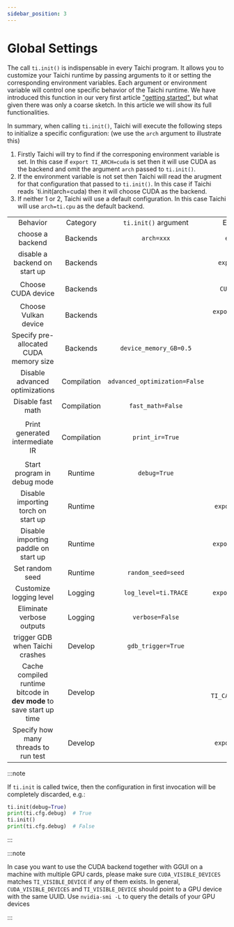 ```yaml
---
sidebar_position: 3
---
```


# Global Settings


The call `ti.init()` is indispensable in every Taichi program. It allows you to customize your Taichi runtime by passing arguments to it or setting the corresponding environment variables. Each argument or environment variable will control one specific behavior of the Taichi runtime. We have introduced this function in our very first article ["getting started"](../get-started/index.md), but what given there was only a coarse sketch. In this article we will show its full functionalities.

In summary, when calling `ti.init()`, Taichi will execute the following steps to initialize a specific configuration: (we use the `arch` argument to illustrate this)

1. Firstly Taichi will try to find if the corresponing environment variable is set. In this case if `export TI_ARCH=cuda` is set then it will use CUDA as the backend and omit the argument `arch` passed to `ti.init()`.
2. If the environment variable is not set then Taichi will read the arugment for that configuration that passed to `ti.init()`. In this case if Taichi reads `ti.init(arch=cuda) then it will choose CUDA as the backend.
3. If neither 1 or 2, Taichi will use a default configuration. In this case Taichi will use `arch=ti.cpu` as the default backend.


|     |     |     |     |     |
|:---:|:---:|:---:|:---:|:---:|
| Behavior    | Category    | `ti.init()` argument  | Environment variable    | Note |
|choose a backend |  Backends   |  `arch=xxx`   | `export TI_ARCH=xxx`    |  e.g. `export TI_ARCH=cuda`   |
| disable a backend on start up   |  Backends  |     |  `export TI_ENABLE_xxx=0`   |  e.g.  `export TI_ENABLE_opengl=0`  |
|  Choose CUDA device |   Backends   |     | `export CUDA_VISIBLE_DEVICES=[gpuid]`   |   |
| Choose Vulkan device   |   Backends   |     |   `export TI_VISIBLE_DEVICE=[gpuid]`  |     |
| Specify pre-allocated CUDA memory size | Backends     |  `device_memory_GB=0.5`   |     |     |
| Disable advanced optimizations    |  Compilation   |  `advanced_optimization=False`   |     | This is for saing compile time and possible errors    |
| Disable fast math    |  Compilation   | `fast_math=False`   |     |  For preventing possible undefined math behavior   |
| Print generated intermediate IR    |  Compilation   | `print_ir=True`    |     | Compiled kernels are [cached by default](https://docs.taichi-lang.org/docs/performance#offline-cache). To force compilation and IR emission, use `ti.init(print_ir=True, offline_cache=False)`    |
| Start program in debug mode    | Runtime    |  `debug=True`   | `export TI_DEBUG=1`    | An equivalent way is to call your script via `ti debug your_script.py`  |
| Disable importing torch on start up    | Runtime    |     |  `export TI_ENABLE_TORCH=0`   |     |
| Disable importing paddle on start up    | Runtime    |     |   `export TI_ENABLE_PADDLE=0`  |     |
|Set random seed | Runtime    | `random_seed=seed`    |     | `seed` is an integer |
| Customize logging level    | Logging    |  `log_level=ti.TRACE`   | `export TI_LOG_LEVEL=trace`    | Equivalent to `ti.set_logging_level(ti.TRACE)`    |
| Eliminate verbose outputs    | Logging    | `verbose=False`    |     |     |
|trigger GDB when Taichi crashes    |  Develop   | `gdb_trigger=True`     |       |       |
|Cache compiled runtime bitcode in **dev mode** to save start up time  |  Develop   |      |   `export TI_CACHE_RUNTIME_BITCODE=1`    |       |
| Specify how many threads to run test    |  Develop   |      |   `export TI_TEST_THREADS=4`    |  Equivalent to  `python tests/run_tests.py -t4`   |



:::note

If `ti.init` is called twice, then the configuration in first invocation
will be completely discarded, e.g.:

```python {1,3}
ti.init(debug=True)
print(ti.cfg.debug)  # True
ti.init()
print(ti.cfg.debug)  # False
```

:::


:::note

In case you want to use the CUDA backend together with GGUI on a machine with multiple GPU cards, please make sure `CUDA_VISIBLE_DEVICES` matches `TI_VISIBLE_DEVICE` if any of them exists. In general, `CUDA_VISIBLE_DEVICES` and `TI_VISIBLE_DEVICE` should point to a GPU device with the same UUID. Use `nvidia-smi -L` to query the details of your GPU devices

:::